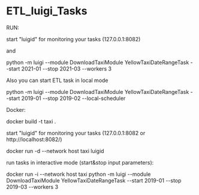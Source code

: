 # ETL_luigi_Tasks

RUN:

start "luigid" for monitoring your tasks (127.0.0.1:8082)

and

python -m luigi --module DownloadTaxiModule YellowTaxiDateRangeTask --start 2021-01 --stop 2021-03 --workers 3

Also you can start ETL task in local mode

python -m luigi --module DownloadTaxiModule YellowTaxiDateRangeTask --start 2019-01 --stop 2019-02 --local-scheduler

Docker:

docker build -t taxi .

start "luigid" for monitoring your tasks (127.0.0.1:8082 or http://localhost:8082/)

docker run -d --network host taxi luigid

run tasks in interactive mode (start&stop input parameters):

docker run -i --network host taxi python -m luigi --module DownloadTaxiModule YellowTaxiDateRangeTask --start 2019-01 --stop 2019-03 --workers 3
